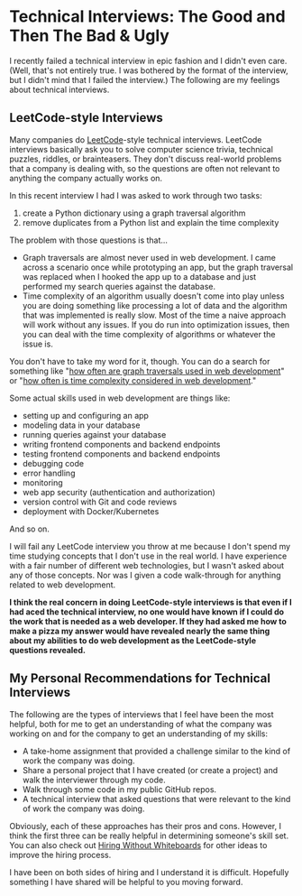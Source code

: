 # Technical Interviews: The Good and Then The Bad & Ugly

I recently failed a technical interview in epic fashion and I didn't even care. (Well, that's not entirely true. I was bothered by the format of the interview, but I didn't mind that I failed the interview.) The following are my feelings about technical interviews.

## LeetCode-style Interviews
Many companies do [LeetCode](https://leetcode.com/)-style technical interviews. LeetCode interviews basically ask you to solve computer science trivia, technical puzzles, riddles, or brainteasers. They don't discuss real-world problems that a company is dealing with, so the questions are often not relevant to anything the company actually works on.

In this recent interview I had I was asked to work through two tasks: 

1. create a Python dictionary using a graph traversal algorithm
2. remove duplicates from a Python list and explain the time complexity

The problem with those questions is that...

* Graph traversals are almost never used in web development. I came across a scenario once while prototyping an app, but the graph traversal was replaced when I hooked the app up to a database and just performed my search queries against the database.
* Time complexity of an algorithm usually doesn't come into play unless you are doing something like processing a lot of data and the algorithm that was implemented is really slow. Most of the time a naive approach will work without any issues. If you do run into optimization issues, then you can deal with the time complexity of algorithms or whatever the issue is.

<p>You don't have to take my word for it, though. You can do a search for something like "<a href="https://www.google.com/search?q=how+often+are+graph+traversals+used+in+web+development" target="_blank">how often are graph traversals used in web development</a>" or "<a href="https://www.google.com/search?q=how+often+is+time+complexity+considered+in+web+development" target="_blank">how often is time complexity considered in web development</a>."</p>

Some actual skills used in web development are things like:

* setting up and configuring an app
* modeling data in your database
* running queries against your database
* writing frontend components and backend endpoints
* testing frontend components and backend endpoints
* debugging code
* error handling
* monitoring
* web app security (authentication and authorization)
* version control with Git and code reviews
* deployment with Docker/Kubernetes

And so on.

I will fail any LeetCode interview you throw at me because I don't spend my time studying concepts that I don't use in the real world. I have experience with a fair number of different web technologies, but I wasn't asked about any of those concepts. Nor was I given a code walk-through for anything related to web development.

**I think the real concern in doing LeetCode-style interviews is that even if I had aced the technical interview, no one would have known if I could do the work that is needed as a web developer. If they had asked me how to make a pizza my answer would have revealed nearly the same thing about my abilities to do web development as the LeetCode-style questions revealed.**

## My Personal Recommendations for Technical Interviews
The following are the types of interviews that I feel have been the most helpful, both for me to get an understanding of what the company was working on and for the company to get an understanding of my skills:

* A take-home assignment that provided a challenge similar to the kind of work the company was doing.
* Share a personal project that I have created (or create a project) and walk the interviewer through my code.
* Walk through some code in my public GitHub repos.
* A technical interview that asked questions that were relevant to the kind of work the company was doing.

Obviously, each of these approaches has their pros and cons. However, I think the first three can be really helpful in determining someone's skill set. You can also check out <a href="https://github.com/poteto/hiring-without-whiteboards" target="_blank">Hiring Without Whiteboards</a> for other ideas to improve the hiring process.

I have been on both sides of hiring and I understand it is difficult. Hopefully something I have shared will be helpful to you moving forward.
